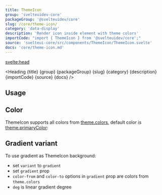 ```yaml
---
title: ThemeIcon
group: 'svelteuidev-core'
packageGroup: '@svelteuidev/core'
slug: /core/theme-icon/
category: 'data-display'
description: 'Render icon inside element with theme colors'
importCode: "import { ThemeIcon } from '@svelteuidev/core';"
source: 'svelteui-core/src/components/ThemeIcon/ThemeIcon.svelte'
docs: 'core/theme-icon.md'
---
```


<script>
	import { Demo, ThemeIconDemos } from '@svelteuidev/demos';
	import { Heading } from "$lib/components";
  	import { base } from '$app/paths';
</script>

<svelte:head>
  <title>{title} - SvelteUI</title>
</svelte:head>

<Heading {title} {group} {packageGroup} {slug} {category} {description} {importCode} {source} {docs} />

## Usage

<Demo demo={ThemeIconDemos.configurator} />

## Color

ThemeIcon supports all colors from [theme.colors]({base}/theming/extend-theme/#default-colors), default color is [theme.primaryColor]({base}/theming/extend-theme/#primary-color):

<Demo demo={ThemeIconDemos.colors} />

## Gradient variant

To use gradient as ThemeIcon background:

- set `variant` to `gradient`
- set `gradient` prop
- `color-from` and `color-to` options in `gradient` prop are colors from `theme.colors`
- `deg` is linear gradient degree

<Demo demo={ThemeIconDemos.gradient} />
